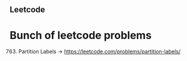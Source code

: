 ## Leetcode
# Bunch of leetcode problems

763. Partition Labels -> https://leetcode.com/problems/partition-labels/
